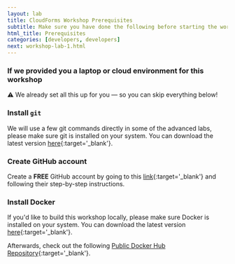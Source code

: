 ```yaml
---
layout: lab
title: CloudForms Workshop Prerequisites
subtitle: Make sure you have done the following before starting the workshop labs
html_title: Prerequisites
categories: [developers, developers]
next: workshop-lab-1.html
---
```


### If we provided you a laptop or cloud environment for this workshop
:warning: We already set all this up for you — so you can skip everything below!

### Install `git`
We will use a few git commands directly in some of the advanced labs, please make sure git is installed on your system. You can download the latest version [here][1]{:target='_blank'}.

### Create GitHub account
Create a **FREE** GitHub account by going to this [link][2]{:target='_blank'} and following their step-by-step instructions.

### Install Docker
If you'd like to build this workshop locally, please make sure Docker is installed on your system. You can download the latest version [here][3]{:target='_blank'}.

Afterwards, check out the following [Public Docker Hub Repository][4]{:target='_blank'}.

[1]: http://git-scm.com/downloads
[2]: https://github.com/join?source=header-home
[3]: https://docs.docker.com/engine/installation/
[4]: https://hub.docker.com/r/ecwpz91/cfme4-demo/
